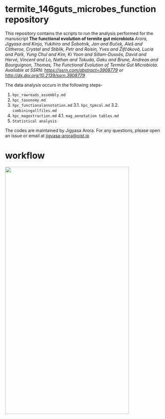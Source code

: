 # termite_146guts_microbes_function repository
This repository contains the scripts to run the analysis performed for the manuscript **The functional evolution of termite gut microbiota** 
*Arora, Jigyasa and Kinjo, Yukihiro and Šobotník, Jan and Buček, Aleš and Clitheroe, Crystal and Stiblik, Petr and Roisin, Yves and Žifčáková, Lucia and Park, Yung Chul and Kim, Ki Yoon and Sillam-Dussès, David and Hervé, Vincent and Lo, Nathan and Tokuda, Gaku and Brune, Andreas and Bourguignon, Thomas, The Functional Evolution of Termite Gut Microbiota. Available at SSRN: https://ssrn.com/abstract=3908779 or http://dx.doi.org/10.2139/ssrn.3908779*

The data analysis occurs in the following steps-
1. ```hpc_rawreads_assembly.md```
2. ```hpc_taxonomy.md```
3. ```hpc_functionalannotation.md```
  3.1. ```hpc_tpmcal.md```
  3.2. ```combiningallfiles.md```
4. ```hpc_magextraction.md```
  4.1. ```mag_annotation tables.md```
5. ```Statistical analysis```

The codes are maintained by Jigyasa Arora. For any questions, please open an issue or email at [jigyasa-arora@oist.jp](jigyasa-arora@oist.jp)

# workflow

<img src="https://github.com/Jigyasa3/termite_146guts_microbes_function/blob/main/schematics2.jpg" width="400" height="800">
